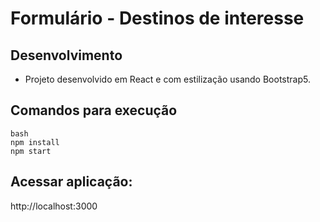 # Formulário - Destinos de interesse

## Desenvolvimento

- Projeto desenvolvido em React e com estilização usando Bootstrap5.

## Comandos para execução

```
bash
npm install
npm start

```

## Acessar aplicação:

http://localhost:3000
